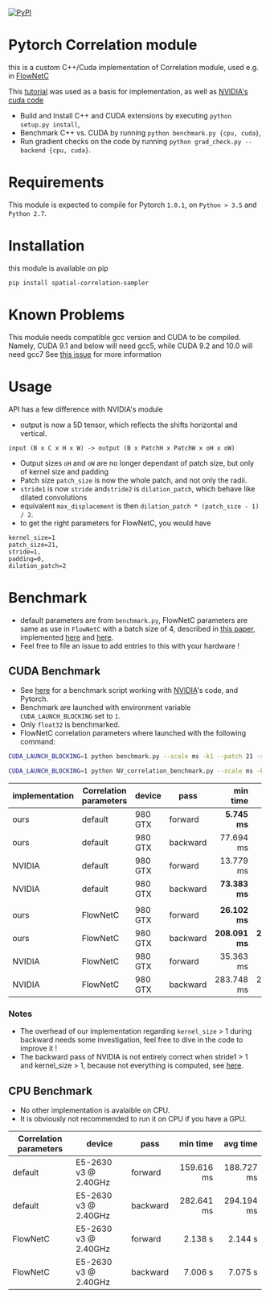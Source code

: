 
[![PyPI](https://img.shields.io/pypi/v/spatial-correlation-sampler.svg)](https://pypi.org/project/spatial-correlation-sampler/)


# Pytorch Correlation module

this is a custom C++/Cuda implementation of Correlation module, used e.g. in [FlowNetC](https://arxiv.org/abs/1504.06852)

This [tutorial](http://pytorch.org/tutorials/advanced/cpp_extension.html) was used as a basis for implementation, as well as
[NVIDIA's cuda code](https://github.com/NVIDIA/flownet2-pytorch/tree/master/networks/correlation_package)

- Build and Install C++ and CUDA extensions by executing `python setup.py install`,
- Benchmark C++ vs. CUDA by running `python benchmark.py {cpu, cuda}`,
- Run gradient checks on the code by running `python grad_check.py --backend {cpu, cuda}`.

# Requirements

This module is expected to compile for Pytorch `1.0.1`, on `Python > 3.5` and `Python 2.7`.

# Installation

this module is available on pip

`pip install spatial-correlation-sampler`

# Known Problems

This module needs compatible gcc version and CUDA to be compiled.
Namely, CUDA 9.1 and below will need gcc5, while CUDA 9.2 and 10.0 will need gcc7
See [this issue](https://github.com/ClementPinard/Pytorch-Correlation-extension/issues/1) for more information

# Usage

API has a few difference with NVIDIA's module
 * output is now a 5D tensor, which reflects the shifts horizontal and vertical.
 ```
input (B x C x H x W) -> output (B x PatchH x PatchW x oH x oW)
 ```
 * Output sizes `oH` and `oW` are no longer dependant of patch size, but only of kernel size and padding
 * Patch size `patch_size` is now the whole patch, and not only the radii.
 * `stride1` is now `stride` and`stride2` is `dilation_patch`, which behave like dilated convolutions
 * equivalent `max_displacement` is then `dilation_patch * (patch_size - 1) / 2`.
 * to get the right parameters for FlowNetC, you would have
 ```
kernel_size=1
patch_size=21,
stride=1,
padding=0,
dilation_patch=2
 ```

# Benchmark

 * default parameters are from `benchmark.py`, FlowNetC parameters are same as use in `FlowNetC` with a batch size of 4, described in [this paper](https://arxiv.org/abs/1504.06852), implemented [here](https://github.com/lmb-freiburg/flownet2) and [here](https://github.com/NVIDIA/flownet2-pytorch/blob/master/networks/FlowNetC.py).
 * Feel free to file an issue to add entries to this with your hardware !

## CUDA Benchmark

 * See [here](https://gist.github.com/ClementPinard/270e910147119831014932f67fb1b5ea) for a benchmark script working with [NVIDIA](https://github.com/NVIDIA/flownet2-pytorch/tree/master/networks/correlation_package)'s code, and Pytorch.
 * Benchmark are launched with environment variable `CUDA_LAUNCH_BLOCKING` set to `1`.
 * Only `float32` is benchmarked.
 * FlowNetC correlation parameters where launched with the following command:
 
 ```bash
 CUDA_LAUNCH_BLOCKING=1 python benchmark.py --scale ms -k1 --patch 21 -s1 -p0 --patch_dilation 2 -b4 --height 48 --width 64 -c256 cuda
 
 CUDA_LAUNCH_BLOCKING=1 python NV_correlation_benchmark.py --scale ms -k1 --patch 21 -s1 -p0 --patch_dilation 2 -b4 --height 48 --width 64 -c256
 ```

 | implementation | Correlation parameters |  device |     pass |      min time |      avg time |
 | -------------- | ---------------------- | ------- | -------- | ------------: | ------------: |
 |           ours |                default | 980 GTX |  forward |  **5.745 ms** |  **5.851 ms** |
 |           ours |                default | 980 GTX | backward |     77.694 ms |     77.957 ms |
 |         NVIDIA |                default | 980 GTX |  forward |     13.779 ms |     13.853 ms |
 |         NVIDIA |                default | 980 GTX | backward | **73.383 ms** | **73.708 ms** |
 |                |                        |         |          |               |               |
 |           ours |               FlowNetC | 980 GTX |  forward |  **26.102 ms** |  **26.179 ms** |
 |           ours |               FlowNetC | 980 GTX | backward | **208.091 ms** | **208.510 ms** |
 |         NVIDIA |               FlowNetC | 980 GTX |  forward |      35.363 ms |      35.550 ms |
 |         NVIDIA |               FlowNetC | 980 GTX | backward |     283.748 ms |     284.346 ms |
 
### Notes
 * The overhead of our implementation regarding `kernel_size` > 1 during backward needs some investigation, feel free to
 dive in the code to improve it !
 * The backward pass of NVIDIA is not entirely correct when stride1 > 1 and kernel_size > 1, because not everything
 is computed, see [here](https://github.com/NVIDIA/flownet2-pytorch/blob/master/networks/correlation_package/src/correlation_cuda_kernel.cu#L120).

## CPU Benchmark

  * No other implementation is avalaible on CPU.
  * It is obviously not recommended to run it on CPU if you have a GPU.

 | Correlation parameters |               device |     pass |    min time |    avg time |
 | ---------------------- | -------------------- | -------- | ----------: | ----------: |
 |                default | E5-2630 v3 @ 2.40GHz |  forward |  159.616 ms |  188.727 ms |
 |                default | E5-2630 v3 @ 2.40GHz | backward |  282.641 ms |  294.194 ms |
 |               FlowNetC | E5-2630 v3 @ 2.40GHz |  forward |  2.138 s |  2.144 s |
 |               FlowNetC | E5-2630 v3 @ 2.40GHz | backward | 7.006 s | 7.075 s |
